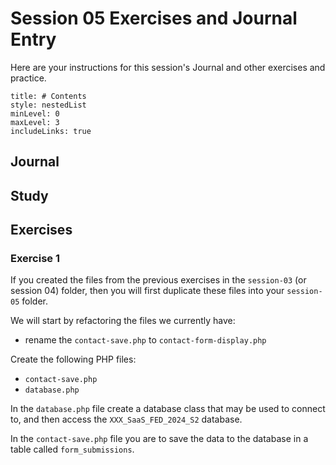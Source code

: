 # Session 05 Exercises and Journal Entry

Here are your instructions for this session's Journal and other exercises and practice.

```table-of-contents
title: # Contents
style: nestedList
minLevel: 0
maxLevel: 3
includeLinks: true
```

## Journal



## Study



## Exercises

### Exercise 1

If you created the files from the previous exercises in the `session-03` (or session 04) folder, then you will first duplicate these files into your `session-05` folder.

We will start by refactoring the files we currently have:

- rename the `contact-save.php` to `contact-form-display.php`

Create the following PHP files:

- `contact-save.php`
- `database.php`

In the `database.php` file create a database class that may be
used to connect to, and then access the `XXX_SaaS_FED_2024_S2` database.

In the `contact-save.php` file you are to save the data to the database 
in a table called `form_submissions`.

